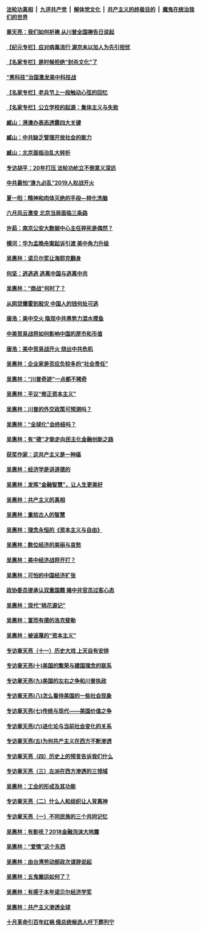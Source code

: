 ####  [法轮功真相](../../../../basic/blob/master/README.md?t=06262102) &nbsp;|&nbsp; [九评共产党](../../../../9ping.md/blob/master/README.md?t=06262102) &nbsp;|&nbsp; [解体党文化](../../../../jtdwh.md/blob/master/README.md?t=06262102)  &nbsp;|&nbsp; [共产主义的终极目的](../../../../gczydzjmd.md/blob/master/README.md?t=06262102) &nbsp;|&nbsp; [魔鬼在统治我们的世界](../../../../mgztzwmdsj.md/blob/master/README.md?t=06262102) 

#### [章天亮：我们如何祈祷 从川普全国祷告日说起](../pages/nsc423/n11944627.md?t=06262102) 

#### [【纪元专栏】应对病毒流行 渥京未以加人为先引担忧](../pages/nsc423/n11875714.md?t=06262102) 

#### [【名家专栏】是时候拒绝“封杀文化”了](../pages/nsc423/n11814093.md?t=06262102) 

#### [“黑科技”治国激发美中科技战](../pages/nsc423/n11638056.md?t=06262102) 

#### [【名家专栏】老兵节上一段触动心弦的回忆](../pages/nsc423/n11646016.md?t=06262102) 

#### [【名家专栏】公立学校的起源：集体主义与失败](../pages/nsc423/n11601833.md?t=06262102) 

#### [臧山：港澳办表态透露四大关键](../pages/nsc423/n11421628.md?t=06262102) 

#### [臧山：中共缺乏管理开放社会的能力](../pages/nsc423/n11407457.md?t=06262102) 

#### [臧山：北京面临治乱大转折](../pages/nsc423/n11406895.md?t=06262102) 

#### [专访胡平：20年打压 法轮功屹立不倒意义深远](../pages/nsc423/n11398800.md?t=06262102) 

#### [中共最怕“逢九必乱”2019人权战开火](../pages/nsc423/n11385248.md?t=06262102) 

#### [夏一阳：精神和肉体灭绝的手段—转化洗脑](../pages/nsc423/n11368250.md?t=06262102) 

#### [六月风云激变 北京当局面临三条路](../pages/nsc423/n11313668.md?t=06262102) 

#### [许茹：南京公安大数据中心主任猝死是偶然？](../pages/nsc423/n11064744.md?t=06262102) 

#### [横河：华为孟晚舟案起诉引渡 美中角力升级](../pages/nsc423/n11027230.md?t=06262102) 

#### [吴惠林：诺贝尔奖让海耶克翻身](../pages/nsc423/n10890049.md?t=06262102) 

#### [何坚：逃逃逃 逃离中国与逃离中共](../pages/nsc423/n10592891.md?t=06262102) 

#### [吴惠林：“商战”何时了？](../pages/nsc423/n10573558.md?t=06262102) 

#### [从网贷爆雷到股灾 中国人的钱何处可逃](../pages/nsc423/n10572800.md?t=06262102) 

#### [唐浩：美中交火 隐现中共黑势力混水摸鱼](../pages/nsc423/n10544040.md?t=06262102) 

#### [中美贸易战将如何影响中国的房市和币值](../pages/nsc423/n10543697.md?t=06262102) 

#### [唐浩：美中贸易战开火 烧出中共危机](../pages/nsc423/n10540126.md?t=06262102) 

#### [吴惠林：企业家是否应负较多的“社会责任”](../pages/nsc423/n10535022.md?t=06262102) 

#### [吴惠林：“川普奇迹”一点都不稀奇](../pages/nsc423/n10512808.md?t=06262102) 

#### [吴惠林：平议“修正资本主义”](../pages/nsc423/n10495724.md?t=06262102) 

#### [吴惠林：川普的外交政策可预测吗？](../pages/nsc423/n10462387.md?t=06262102) 

#### [吴惠林：“全球化”会终结吗？](../pages/nsc423/n10452838.md?t=06262102) 

#### [吴惠林：有“德”才能走向民主化金融创新之路](../pages/nsc423/n10432292.md?t=06262102) 

#### [获奖作家：这共产主义是一种癌](../pages/nsc423/n10431541.md?t=06262102) 

#### [吴惠林：经济学是讲道德的](../pages/nsc423/n10398014.md?t=06262102) 

#### [吴惠林：发挥“金融智慧”，让人生更美好](../pages/nsc423/n10375019.md?t=06262102) 

#### [吴惠林：共产主义的真相](../pages/nsc423/n10351394.md?t=06262102) 

#### [吴惠林：重拾古人的智慧](../pages/nsc423/n10337691.md?t=06262102) 

#### [吴惠林：理念永恒的《资本主义与自由》](../pages/nsc423/n10316274.md?t=06262102) 

#### [吴惠林：数位经济的美丽与哀愁](../pages/nsc423/n10292946.md?t=06262102) 

#### [吴惠林：美中经济战将开打？](../pages/nsc423/n10258825.md?t=06262102) 

#### [吴惠林：可怕的中国经济扩张](../pages/nsc423/n10219147.md?t=06262102) 

#### [政协委员提承认双重国籍 揭中共官员过客心态](../pages/nsc423/n10208809.md?t=06262102) 

#### [吴惠林：现代“桃花源记”](../pages/nsc423/n10185234.md?t=06262102) 

#### [吴惠林：富而有德的洛克斐勒](../pages/nsc423/n10142264.md?t=06262102) 

#### [吴惠林：被诬蔑的“资本主义”](../pages/nsc423/n10124816.md?t=06262102) 

#### [专访章天亮（十一）历史大戏 上天自有安排](../pages/nsc423/n10094905.md?t=06262102) 

#### [专访章天亮(十)美国的繁荣与建国理念的联系](../pages/nsc423/n10094899.md?t=06262102) 

#### [专访章天亮(九)美国的左右之争和川普执政](../pages/nsc423/n10094889.md?t=06262102) 

#### [专访章天亮(八)怎么看待美国的一些社会现象](../pages/nsc423/n10094857.md?t=06262102) 

#### [专访章天亮(七)传统与现代——美国价值之争](../pages/nsc423/n10093140.md?t=06262102) 

#### [专访章天亮(六)进化论与当前社会变化的关系](../pages/nsc423/n10092036.md?t=06262102) 

#### [专访章天亮(五)为何共产主义在西方不断渗透](../pages/nsc423/n10083620.md?t=06262102) 

#### [专访章天亮（四）历史上的预言告诉我们什么](../pages/nsc423/n10083606.md?t=06262102) 

#### [专访章天亮（三）左派在西方渗透的三领域](../pages/nsc423/n10081115.md?t=06262102) 

#### [吴惠林：工会的形成及其功能](../pages/nsc423/n10080633.md?t=06262102) 

#### [专访章天亮（二）什么人和组织让人背离神](../pages/nsc423/n10076637.md?t=06262102) 

#### [专访章天亮（一）不同民族的三个共同记忆](../pages/nsc423/n10074188.md?t=06262102) 

#### [吴惠林：有影呒？2018金融泡沫大地震](../pages/nsc423/n10040534.md?t=06262102) 

#### [吴惠林：“爱情”这个东西](../pages/nsc423/n10019423.md?t=06262102) 

#### [吴惠林：由台湾劳动部政次请辞说起](../pages/nsc423/n9979679.md?t=06262102) 

#### [吴惠林：五鬼搬运如何了？](../pages/nsc423/n9925338.md?t=06262102) 

#### [吴惠林：有感于本年诺贝尔经济学奖](../pages/nsc423/n9871883.md?t=06262102) 

#### [吴惠林：共产主义渗透全球](../pages/nsc423/n9812748.md?t=06262102) 

#### [十月革命引百年红祸 俄总统候选人吁下葬列宁](../pages/nsc423/n9810182.md?t=06262102) 

